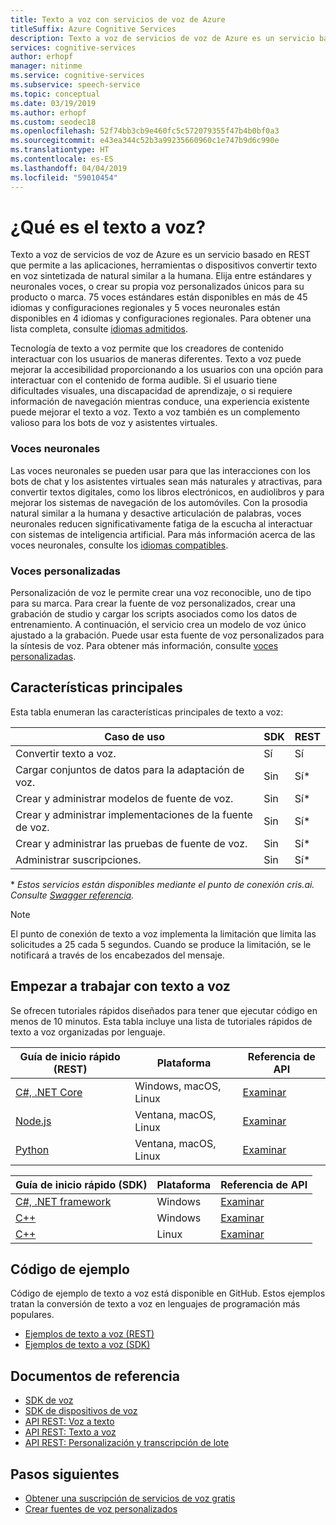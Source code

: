 ```yaml
---
title: Texto a voz con servicios de voz de Azure
titleSuffix: Azure Cognitive Services
description: Texto a voz de servicios de voz de Azure es un servicio basado en REST que permite a las aplicaciones, herramientas o dispositivos convertir texto en voz sintetizada de natural similar a la humana. Elija entre estándares y neuronales voces, o crear su propia voz personalizados únicos para su producto o marca. 75 voces estándares están disponibles en más de 45 idiomas y configuraciones regionales y 5 voces neuronales están disponibles en 4 idiomas y configuraciones regionales.
services: cognitive-services
author: erhopf
manager: nitinme
ms.service: cognitive-services
ms.subservice: speech-service
ms.topic: conceptual
ms.date: 03/19/2019
ms.author: erhopf
ms.custom: seodec18
ms.openlocfilehash: 52f74bb3cb9e460fc5c572079355f47b4b0bf0a3
ms.sourcegitcommit: e43ea344c52b3a99235660960c1e747b9d6c990e
ms.translationtype: HT
ms.contentlocale: es-ES
ms.lasthandoff: 04/04/2019
ms.locfileid: "59010454"
---
```

# <a name="what-is-text-to-speech"></a>¿Qué es el texto a voz?

Texto a voz de servicios de voz de Azure es un servicio basado en REST que permite a las aplicaciones, herramientas o dispositivos convertir texto en voz sintetizada de natural similar a la humana. Elija entre estándares y neuronales voces, o crear su propia voz personalizados únicos para su producto o marca. 75 voces estándares están disponibles en más de 45 idiomas y configuraciones regionales y 5 voces neuronales están disponibles en 4 idiomas y configuraciones regionales. Para obtener una lista completa, consulte [idiomas admitidos](language-support.md#text-to-speech).

Tecnología de texto a voz permite que los creadores de contenido interactuar con los usuarios de maneras diferentes. Texto a voz puede mejorar la accesibilidad proporcionando a los usuarios con una opción para interactuar con el contenido de forma audible. Si el usuario tiene dificultades visuales, una discapacidad de aprendizaje, o si requiere información de navegación mientras conduce, una experiencia existente puede mejorar el texto a voz. Texto a voz también es un complemento valioso para los bots de voz y asistentes virtuales.

### <a name="neural-voices"></a>Voces neuronales

Las voces neuronales se pueden usar para que las interacciones con los bots de chat y los asistentes virtuales sean más naturales y atractivas, para convertir textos digitales, como los libros electrónicos, en audiolibros y para mejorar los sistemas de navegación de los automóviles. Con la prosodia natural similar a la humana y desactive articulación de palabras, voces neuronales reducen significativamente fatiga de la escucha al interactuar con sistemas de inteligencia artificial. Para más información acerca de las voces neuronales, consulte los [idiomas compatibles](language-support.md#text-to-speech).

### <a name="custom-voices"></a>Voces personalizadas

Personalización de voz le permite crear una voz reconocible, uno de tipo para su marca. Para crear la fuente de voz personalizados, crear una grabación de studio y cargar los scripts asociados como los datos de entrenamiento. A continuación, el servicio crea un modelo de voz único ajustado a la grabación. Puede usar esta fuente de voz personalizados para la síntesis de voz. Para obtener más información, consulte [voces personalizadas](how-to-customize-voice-font.md).

## <a name="core-features"></a>Características principales

Esta tabla enumeran las características principales de texto a voz:

| Caso de uso | SDK | REST |
|----------|-----|------|
| Convertir texto a voz. | Sí | Sí |
| Cargar conjuntos de datos para la adaptación de voz. | Sin  | Sí\* |
| Crear y administrar modelos de fuente de voz. | Sin  | Sí\* |
| Crear y administrar implementaciones de la fuente de voz. | Sin  | Sí\* |
| Crear y administrar las pruebas de fuente de voz. | Sin  | Sí\* |
| Administrar suscripciones. | Sin  | Sí\* |

\* *Estos servicios están disponibles mediante el punto de conexión cris.ai. Consulte [Swagger referencia](https://westus.cris.ai/swagger/ui/index).*

> [!NOTE]
> El punto de conexión de texto a voz implementa la limitación que limita las solicitudes a 25 cada 5 segundos. Cuando se produce la limitación, se le notificará a través de los encabezados del mensaje.

## <a name="get-started-with-text-to-speech"></a>Empezar a trabajar con texto a voz

Se ofrecen tutoriales rápidos diseñados para tener que ejecutar código en menos de 10 minutos. Esta tabla incluye una lista de tutoriales rápidos de texto a voz organizadas por lenguaje.

| Guía de inicio rápido (REST) | Plataforma | Referencia de API |
|------------|----------|---------------|
| [C#, .NET Core](quickstart-dotnet-text-to-speech.md) | Windows, macOS, Linux | [Examinar](https://docs.microsoft.com/azure/cognitive-services/speech-service/rest-apis) |
| [Node.js](quickstart-nodejs-text-to-speech.md) | Ventana, macOS, Linux | [Examinar](https://docs.microsoft.com/azure/cognitive-services/speech-service/rest-apis) |
| [Python](quickstart-python-text-to-speech.md) | Ventana, macOS, Linux | [Examinar](https://docs.microsoft.com/azure/cognitive-services/speech-service/rest-apis) |

| Guía de inicio rápido (SDK) | Plataforma | Referencia de API |
|------------|----------|---------------|
| [C#, .NET framework](quickstart-text-to-speech-dotnet-windows.md) |  Windows | [Examinar](https://aka.ms/csspeech/csharpref) |
| [C++](quickstart-text-to-speech-cpp-windows.md) |  Windows | [Examinar](https://aka.ms/csspeech/cppref) |
| [C++](quickstart-text-to-speech-cpp-linux.md) | Linux | [Examinar](https://aka.ms/csspeech/cppref) |

## <a name="sample-code"></a>Código de ejemplo

Código de ejemplo de texto a voz está disponible en GitHub. Estos ejemplos tratan la conversión de texto a voz en lenguajes de programación más populares.

* [Ejemplos de texto a voz (REST)](https://github.com/Azure-Samples/Cognitive-Speech-TTS)
* [Ejemplos de texto a voz (SDK)](https://github.com/Azure-Samples/cognitive-services-speech-sdk)

## <a name="reference-docs"></a>Documentos de referencia

* [SDK de voz](speech-sdk-reference.md)
* [SDK de dispositivos de voz](speech-devices-sdk.md)
* [API REST: Voz a texto](rest-speech-to-text.md)
* [API REST: Texto a voz](rest-text-to-speech.md)
* [API REST: Personalización y transcripción de lote](https://westus.cris.ai/swagger/ui/index)

## <a name="next-steps"></a>Pasos siguientes

* [Obtener una suscripción de servicios de voz gratis](get-started.md)
* [Crear fuentes de voz personalizados](how-to-customize-voice-font.md)
